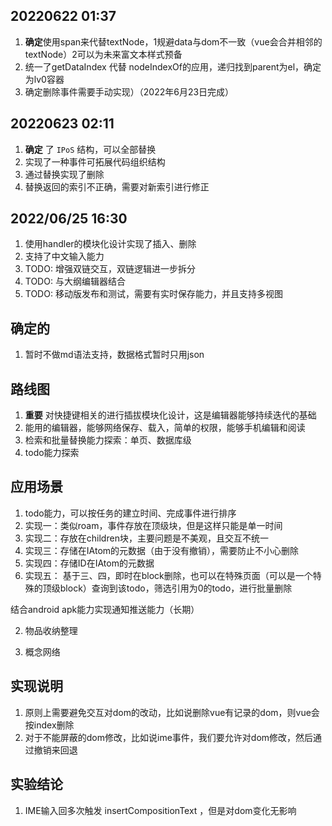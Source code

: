 
## 20220622 01:37
1. **确定**使用span来代替textNode，1规避data与dom不一致（vue会合并相邻的textNode）2可以为未来富文本样式预备
2. 统一了getDataIndex 代替  nodeIndexOf的应用，递归找到parent为el，确定为lv0容器
3. 确定删除事件需要手动实现）（2022年6月23日完成）

## 20220623 02:11
1. **确定** 了 `IPoS` 结构，可以全部替换
2. 实现了一种事件可拓展代码组织结构
3. 通过替换实现了删除
4. 替换返回的索引不正确，需要对新索引进行修正

## 2022/06/25 16:30
1. 使用handler的模块化设计实现了插入、删除
2. 支持了中文输入能力
3. TODO: 增强双链交互，双链逻辑进一步拆分
4. TODO: 与大纲编辑器结合
5. TODO: 移动版发布和测试，需要有实时保存能力，并且支持多视图

## 确定的 

1. 暂时不做md语法支持，数据格式暂时只用json

## 路线图

1. **重要** 对快捷键相关的进行插拔模块化设计，这是编辑器能够持续迭代的基础
2. 能用的编辑器，能够网络保存、载入，简单的权限，能够手机编辑和阅读
3. 检索和批量替换能力探索：单页、数据库级
4. todo能力探索

##  应用场景

1. todo能力，可以按任务的建立时间、完成事件进行排序
  1. 实现一：类似roam，事件存放在顶级块，但是这样只能是单一时间
  2. 实现二：存放在children块，主要问题是不美观，且交互不统一
  3. 实现三：存储在IAtom的元数据（由于没有撤销），需要防止不小心删除
  4. 实现四：存储ID在IAtom的元数据
  5. 实现五： 基于三、四，即时在block删除，也可以在特殊页面（可以是一个特殊的顶级block）查询到该todo，筛选引用为0的todo，进行批量删除

  结合android apk能力实现通知推送能力（长期）

2. 物品收纳整理

3. 概念网络

## 实现说明

1. 原则上需要避免交互对dom的改动，比如说删除vue有记录的dom，则vue会按index删除
2. 对于不能屏蔽的dom修改，比如说ime事件，我们要允许对dom修改，然后通过撤销来回退


## 实验结论

1. IME输入回多次触发  insertCompositionText ，但是对dom变化无影响
